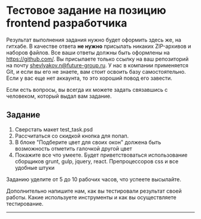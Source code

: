 # Тестовое задание на позицию frontend разработчика

Результат выполнения задания нужно будет оформить здесь же, на гитхабе.
В качестве ответа __не нужно__ присылать никаких ZIP-архивов и наборов файлов. Все ваши ответы должны быть оформлены на https://github.com/.
Вы присылаете только ссылку на ваш репозиторий на почту shevlyakov.n@future-group.ru. У нас в компании применяется Git, и если вы его не знаете, вам стоит освоить базу самостоятельно.
Если у вас еще нет аккаунта, то это хороший повод его завести.

Если есть вопросы, вы всегда их можете задать связавшись с человеком, который выдал вам задание.

## Задание

1. Сверстать макет test_task.psd
2. Рассчитаться со скидкой кнопка для попап. 
3. В блоке "Подберите цвет для своих окон" должена быть возможность отметить галочкой другой цвет
4. Покажите все что умеете. Будет приветствоваться использование сборщиков grunt, gulp, jquery, react. Препроцессоров css и все удобные штуки

Заданию уделите от 5 до 10 рабочих часов, что успеете высылайте.



Дополнительно напишите нам, как вы тестировали результат своей работы. Какие используете инструменты и как вы осуществляете тестирование.

---
